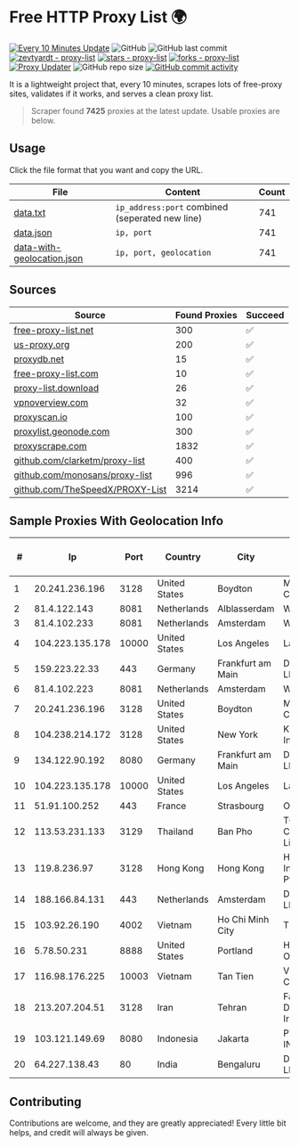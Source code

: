 
# Free HTTP Proxy List 🌍

[![Every 10 Minutes Update](https://github.com/mertguvencli/http-proxy-list/actions/workflows/main.yml/badge.svg?branch=main)](https://github.com/mertguvencli/http-proxy-list/actions/workflows/main.yml)
![GitHub](https://img.shields.io/github/license/mertguvencli/http-proxy-list)
![GitHub last commit](https://img.shields.io/github/last-commit/mertguvencli/http-proxy-list)
[![zevtyardt - proxy-list](https://img.shields.io/static/v1?label=zevtyardt&message=proxy-list&color=blue&logo=github)](https://github.com/zevtyardt/proxy-list "Go to GitHub repo")
[![stars - proxy-list](https://img.shields.io/github/stars/zevtyardt/proxy-list?style=social)](https://github.com/zevtyardt/proxy-list)
[![forks - proxy-list](https://img.shields.io/github/forks/zevtyardt/proxy-list?style=social)](https://github.com/zevtyardt/proxy-list)
[![Proxy Updater](https://github.com/zevtyardt/proxy-list/workflows/Proxy%20Updater/badge.svg)](https://github.com/zevtyardt/proxy-list/actions?query=workflow:"Proxy+Updater")
![GitHub repo size](https://img.shields.io/github/repo-size/zevtyardt/proxy-list)
[![GitHub commit activity](https://img.shields.io/github/commit-activity/m/zevtyardt/proxy-list?logo=commits)](https://github.com/zevtyardt/proxy-list/commits/main)

It is a lightweight project that, every 10 minutes, scrapes lots of free-proxy sites, validates if it works, and serves a clean proxy list.

> Scraper found **7425** proxies at the latest update. Usable proxies are below.

## Usage

Click the file format that you want and copy the URL.

|File|Content|Count|
|----|-------|-----|
|[data.txt](https://raw.githubusercontent.com/mertguvencli/http-proxy-list/main/proxy-list/data.txt)|`ip_address:port` combined (seperated new line)|741|
|[data.json](https://raw.githubusercontent.com/mertguvencli/http-proxy-list/main/proxy-list/data.json)|`ip, port`|741|
|[data-with-geolocation.json](https://raw.githubusercontent.com/mertguvencli/http-proxy-list/main/proxy-list/data-with-geolocation.json)|`ip, port, geolocation`|741|

## Sources

|Source|Found Proxies|Succeed|
|------|-------------|-------|
|[free-proxy-list.net](https://free-proxy-list.net)|300|✅|
|[us-proxy.org](https://www.us-proxy.org)|200|✅|
|[proxydb.net](http://proxydb.net)|15|✅|
|[free-proxy-list.com](https://free-proxy-list.com/?page=&port=&type%5B%5D=http&type%5B%5D=https&up_time=0&search=Search)|10|✅|
|[proxy-list.download](https://www.proxy-list.download/HTTP)|26|✅|
|[vpnoverview.com](https://vpnoverview.com/privacy/anonymous-browsing/free-proxy-servers)|32|✅|
|[proxyscan.io](https://www.proxyscan.io)|100|✅|
|[proxylist.geonode.com](https://proxylist.geonode.com/api/proxy-list?limit=300&page=1&sort_by=lastChecked&sort_type=desc&protocols=http,https)|300|✅|
|[proxyscrape.com](https://api.proxyscrape.com/v2/?request=displayproxies&protocol=http&timeout=10000&country=all&ssl=all&anonymity=all)|1832|✅|
|[github.com/clarketm/proxy-list](https://raw.githubusercontent.com/clarketm/proxy-list/master/proxy-list-raw.txt)|400|✅|
|[github.com/monosans/proxy-list](https://raw.githubusercontent.com/monosans/proxy-list/main/proxies/http.txt)|996|✅|
|[github.com/TheSpeedX/PROXY-List](https://raw.githubusercontent.com/TheSpeedX/PROXY-List/master/http.txt)|3214|✅|


## Sample Proxies With Geolocation Info

|#|Ip|Port|Country|City|Internet Service Provider|
|-|--|----|-------|----|-------------------------|
|1|20.241.236.196|3128|United States|Boydton|Microsoft Corporation|
|2|81.4.122.143|8081|Netherlands|Alblasserdam|WeservIT|
|3|81.4.102.233|8081|Netherlands|Amsterdam|WeservIT|
|4|104.223.135.178|10000|United States|Los Angeles|LayerHost|
|5|159.223.22.33|443|Germany|Frankfurt am Main|DigitalOcean, LLC|
|6|81.4.102.223|8081|Netherlands|Amsterdam|WeservIT|
|7|20.241.236.196|3128|United States|Boydton|Microsoft Corporation|
|8|104.238.214.172|3128|United States|New York|Kamatera, Inc.|
|9|134.122.90.192|8080|Germany|Frankfurt am Main|DigitalOcean, LLC|
|10|104.223.135.178|10000|United States|Los Angeles|LayerHost|
|11|51.91.100.252|443|France|Strasbourg|OVH SAS|
|12|113.53.231.133|3129|Thailand|Ban Pho|TOT Public Company Limited|
|13|119.8.236.97|3128|Hong Kong|Hong Kong|Huawei International Pte. Ltd.|
|14|188.166.84.131|443|Netherlands|Amsterdam|DigitalOcean, LLC|
|15|103.92.26.190|4002|Vietnam|Ho Chi Minh City|TLSOFT|
|16|5.78.50.231|8888|United States|Portland|Hetzner Online GmbH|
|17|116.98.176.225|10003|Vietnam|Tan Tien|Viettel Corporation|
|18|213.207.204.51|3128|Iran|Tehran|Farabord Dadeh Haye Iranian Co.|
|19|103.121.149.69|8080|Indonesia|Jakarta|PT EMERIO INDONESIA|
|20|64.227.138.43|80|India|Bengaluru|DigitalOcean, LLC|



## Contributing

Contributions are welcome, and they are greatly appreciated! Every
little bit helps, and credit will always be given.

